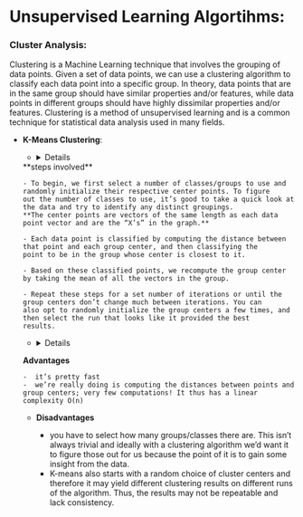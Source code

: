 
# Unsupervised Learning Algortihms:


### Cluster Analysis:

   Clustering is a Machine Learning technique that involves the grouping of data points. Given a set of data points, we can use a clustering algorithm to classify each data point into a specific group. In theory, data points that are in the same group should have similar properties and/or features, while data points in different groups should have highly dissimilar properties and/or features. Clustering is a method of unsupervised learning and is a common technique for statistical data analysis used in many fields.

   - **K-Means Clustering**:
   
      - <details> 
      
      <summary> **steps involved** </summary>
      
         - To begin, we first select a number of classes/groups to use and randomly initialize their respective center points. To figure            out the number of classes to use, it’s good to take a quick look at the data and try to identify any distinct groupings.                **The center points are vectors of the same length as each data point vector and are the “X’s” in the graph.**
         
         - Each data point is classified by computing the distance between that point and each group center, and then classifying the              point to be in the group whose center is closest to it.
         
         - Based on these classified points, we recompute the group center by taking the mean of all the vectors in the group.
         
         - Repeat these steps for a set number of iterations or until the group centers don’t change much between iterations. You can              also opt to randomly initialize the group centers a few times, and then select the run that looks like it provided the best              results. 
         
        </details>
   
      - <details>
   
       <summary> 
   
        **Advantages** </summary>
      
         -  it’s pretty fast
         -  we’re really doing is computing the distances between points and group centers; very few computations! It thus has a linear             complexity O(n)
      
      </details>
      
      
      - **Disadvantages**
      
         - you have to select how many groups/classes there are. This isn’t always trivial and ideally with a clustering algorithm we’d want it to figure those out for us because the point of it is to gain some insight from the data. 
         - K-means also starts with a random choice of cluster centers and therefore it may yield different clustering results on different runs of the algorithm. Thus, the results may not be repeatable and lack consistency.

